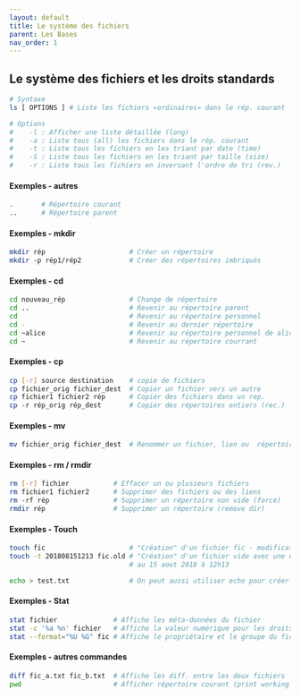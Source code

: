 ```yaml
---
layout: default
title: Le système des fichiers
parent: Les Bases
nav_order: 1
---
```


## Le système des fichiers et les droits standards

```bash
# Syntaxe
ls [ OPTIONS ] # Liste les fichiers «ordinaires» dans le rép. courant

# Options
#    -l : Afficher une liste détaillée (long)
#    -a : Liste tous (all) les fichiers dans le rép. courant
#    -t : Liste tous les fichiers en les triant par date (time)
#    -S : Liste tous les fichiers en les triant par taille (size)
#    -r : Liste tous les fichiers en inversant l'ordre de tri (rev.)
```

#### Exemples - autres

```bash
.       # Répertoire courant
..      # Répertoire parent
```

#### Exemples - mkdir

```bash
mkdir rép                     # Créer un répertoire
mkdir ­-p rép1/rép2            # Créer des répertoires imbriqués
```

#### Exemples - cd

```bash
cd nouveau_rép                # Change de répertoire
cd ..                         # Revenir au répertoire parent
cd                            # Revenir au répertoire personnel
cd -                          # Revenir au dernier répertoire
cd ~alice                     # Revenir au répertoire personnel de alice
cd ~                          # Revenir au répertoire courrant
```

#### Exemples - cp

```bash
cp [-r] source destination    # copie de fichiers
cp fichier_orig fichier_dest  # Copier un fichier vers un autre
cp fichier1 fichier2 rép      # Copier des fichiers dans un rep.
cp ­-r rép_orig rép_dest       # Copier des répertoires entiers (rec.)
```

#### Exemples - mv

```bash
mv fichier_orig fichier_dest  # Renommer un fichier, lien ou  répertoire
```

#### Exemples - rm / rmdir

```bash
rm [-r] fichier           # Effacer un ou plusieurs fichiers
rm fichier1 fichier2      # Supprimer des fichiers ou des liens
rm ­-rf rép                # Supprimer un répertoire non vide (force)
rmdir rép                 # Supprimer un répertoire (remove dir)
```

#### Exemples - Touch

```bash
touch fic                     # "Création" d'un fichier fic - modification de l'horodatage
touch -t 201808151213 fic.old # "Création" d'un fichier vide avec une date de dernier modification
                              # au 15 aout 2018 à 12h13

echo > test.txt               # On peut aussi utiliser echo pour créer un fichier vide
```

#### Exemples - Stat

```bash
stat fichier              # Affiche les méta-données du fichier
stat -c '%a %n' fichier   # Affiche la valeur numérique pour les droits du fichier
stat --format="%U %G" fic # Affiche le propriétaire et le groupe du fichier
```

#### Exemples - autres commandes

```bash
diff fic_a.txt fic_b.txt  # Affiche les diff. entre les deux fichiers
pwd                       # Afficher répertoire courant (print working dir)
```
